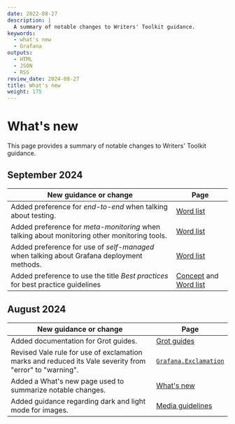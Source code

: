 ```yaml
---
date: 2022-08-27
description: |
  A summary of notable changes to Writers' Toolkit guidance.
keywords:
  - what's new
  - Grafana
outputs:
  - HTML
  - JSON
  - RSS
review_date: 2024-08-27
title: What's new
weight: 175
---
```


# What's new

This page provides a summary of notable changes to Writers' Toolkit guidance.

## September 2024

| New guidance or change                                                                       | Page                                                                            |
| -------------------------------------------------------------------------------------------- | ------------------------------------------------------------------------------- |
| Added preference for _end-to-end_ when talking about testing.                                | [Word list](/docs/writers-toolkit/write/style-guide/word-list/#end-to-end)      |
| Added preference for _meta-monitoring_ when talking about monitoring other monitoring tools. | [Word list](/docs/writers-toolkit/write/style-guide/word-list/#meta-monitoring) |
| Added preference for use of _self-managed_ when talking about Grafana deployment methods.    | [Word list](/docs/writers-toolkit/write/style-guide/word-list/#self-managed)    |
| Added preference to use the title _Best practices_ for best practice guidelines | [Concept](/docs/writers-toolkit/structure/topic-types/concept/#concept-topic-structure) and [Word list](/docs/writers-toolkit/write/style-guide/word-list/#best-practices) |

## August 2024

| New guidance or change                                                                                  | Page                                                                                          |
| ------------------------------------------------------------------------------------------------------- | --------------------------------------------------------------------------------------------- |
| Added documentation for Grot guides.                                                                    | [Grot guides](/docs/writers-toolkit/write/grot-guides/)                                       |
| Revised Vale rule for use of exclamation marks and reduced its Vale severity from "error" to "warning". | [`Grafana.Exclamation`](/docs/writers-toolkit/review/lint-prose/rules/#grafanaexclamation)    |
| Added a What's new page used to summarize notable changes.                                              | [What's new](./)                                                                              |
| Added guidance regarding dark and light mode for images.                                                | [Media guidelines](/docs/writers-toolkit/write/image-guidelines/#image-and-diagram-standards) |
